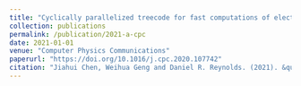 ```yaml
---
title: "Cyclically parallelized treecode for fast computations of electrostatic interactions on molecular surfaces"
collection: publications
permalink: /publication/2021-a-cpc
date: 2021-01-01
venue: "Computer Physics Communications"
paperurl: "https://doi.org/10.1016/j.cpc.2020.107742"
citation: "Jiahui Chen, Weihua Geng and Daniel R. Reynolds. (2021). &quot;Cyclically parallelized treecode for fast computations of electrostatic interactions on molecular surfaces.&quot; <i>Computer Physics Communications</i>, 260:107742."
---
```

